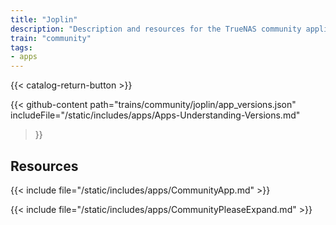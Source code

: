 ```yaml
---
title: "Joplin"
description: "Description and resources for the TrueNAS community application called Joplin."
train: "community"
tags:
- apps
---
```


{{< catalog-return-button >}}

{{< github-content 
    path="trains/community/joplin/app_versions.json"
	includeFile="/static/includes/apps/Apps-Understanding-Versions.md"
>}}

## Resources

{{< include file="/static/includes/apps/CommunityApp.md" >}}

{{< include file="/static/includes/apps/CommunityPleaseExpand.md" >}}

<!--
<div class="docs-sections">

{{< doc-card title="<appname> Deployments" link="/resources/"
descr="How to deploy and configure the <appname> app." >}}

</div>
-->

